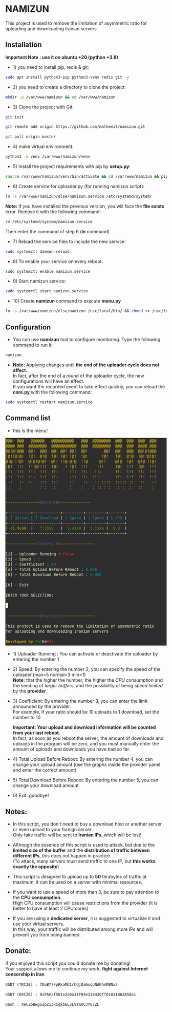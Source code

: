 # NAMIZUN

This project is used to remove the limitation of asymmetric ratio for uploading and downloading Iranian servers

## Installation

**Important Note : use it on ubuntu +20 (python +3.8)**

- 1\) you need to install pip, redis & git:

```bash
sudo apt install python3-pip python3-venv redis git -y
```

- 2\) you need to create a directory to clone the project:

```bash
mkdir -p /var/www/namizun && cd /var/www/namizun
```

- 3\) Clone the project with Git:

```bash
git init
```

```bash
git remote add origin https://github.com/malkemit/namizun.git
```

```bash
git pull origin master
```

- 4\) make virtual environment:

```bash
python3 -m venv /var/www/namizun/venv
```

- 5\) Install the project requirements with pip by **setup.py**:

```bash
source /var/www/namizun/venv/bin/activate && cd /var/www/namizun && pip install . && deactivate
```

- 6\) Create service for uploader.py (for running namizun script):

```bash
ln -s /var/www/namizun/else/namizun.service /etc/systemd/system/
```

**Note:** If you have installed the previous version, you will face the **file exists** error. Remove it with the
following command:

```bash
rm /etc/systemd/system/namizun.service
```

Then enter the command of step 6 (**ln** command)

- 7\) Reload the service files to include the new service:

```bash
sudo systemctl daemon-reload
```

- 8\) To enable your service on every reboot:

```bash
sudo systemctl enable namizun.service
```

- 9\) Start namizun service:

```bash
sudo systemctl start namizun.service
```

- 10\) Create **namizun** command to execute **menu.py**

```bash
ln -s /var/www/namizun/else/namizun /usr/local/bin/ && chmod +x /usr/local/bin/namizun
```

## Configuration

- You can use **namizun** tool to configure monitoring. Type the following command to run it:

```bash
namizun
```

- **Note:** Applying changes until **the end of the uploader cycle does not affect.**\
  In fact, after the end of a round of the uploader cycle, the new configurations will have an effect.\
  If you want the recorded event to take effect quickly, you can reload the **core.py** with the following command:

```bash
sudo systemctl restart namizun.service
```

## Command list

- this is the menu!

![menu.py](else/menu.png?raw=true)

- 1\) Uploader Running : You can activate or deactivate the uploader by entering the number 1


- 2\) Speed: By entering the number 2, you can specify the speed of the uploader.(max=5 normal=3 min=1)\
  **Note:** that the higher the number, the higher the *CPU consumption* and the sending of *larger buffers*, and the
  possibility of being *speed limited* by the **provider**.


- 3\) Coefficient: By entering the number 3, you can enter the limit announced by the provider.\
  For example, if your ratio should be 10 uploads to 1 download, set the number to 10


  **Important: Your upload and download information will be counted from your last reboot.**\
  In fact, as soon as you reboot the server, the amount of downloads and uploads in the program will be zero, and you
  must manually enter the amount of uploads and downloads you have had so far.


- 4\) Total Upload Before Reboot: By entering the number 4, you can change your upload amount (use the graphs inside the
  provider panel and enter the correct amount)


- 5\) Total Download Before Reboot: By entering the number 5, you can change your download amount


- 0\) Exit: goodbye!

## Notes:
- In this script, you don't need to buy a download host or another server or even upload to your foreign server.\
Only fake traffic will be sent to **Iranian IPs**, which will be lost!


- Although the essence of this script is used to attack, but due to the **limited size of the buffer** and the **distribution of traffic between different IPs**, this does not happen in practice.\
(To attack, many servers must send traffic to one IP, but **this works exactly the opposite**)


- This script is designed to upload up to **50** terabytes of traffic at maximum, it can be used on a server with minimal resources.


- If you want to use a speed of more than 3, be sure to pay attention to the **CPU consumption**.\
High CPU consumption will cause restrictions from the provider (it is better to have at least 2 CPU cores)


- If you are using a **dedicated server**, it is suggested to virtualize it and use your virtual servers.\
In this way, your traffic will be distributed among more IPs and will prevent you from being banned.

## Donate:

If you enjoyed this script you could donate me by donating!\
Your support allows me to continue my work, **fight against Internet censorship in Iran**

`USDT (TRC20) : TDuBY7FpRkaMU1rhQjQa6sqpNdKhmM8Nx3`

`USDT (ERC20) : 0xFAFaf5D1e2e6a11F04e318430ff01031B63A58e1`

`Dash : XeCZbBwgoZpZi3RzqkbELvLVTaUCJY67ZL`
